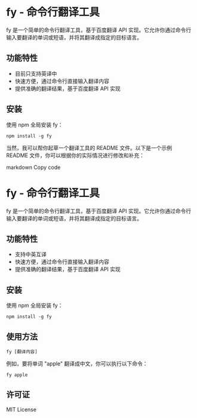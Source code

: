 # fy - 命令行翻译工具

fy 是一个简单的命令行翻译工具，基于百度翻译 API 实现。它允许你通过命令行输入要翻译的单词或短语，并将其翻译成指定的目标语言。

## 功能特性

- 目前只支持英译中
- 快速方便，通过命令行直接输入翻译内容
- 提供准确的翻译结果，基于百度翻译 API 实现

## 安装

使用 npm 全局安装 fy：

```shell
npm install -g fy
```



当然，我可以帮你起草一个翻译工具的 README 文件。以下是一个示例 README 文件，你可以根据你的实际情况进行修改和补充：

markdown
Copy code
# fy - 命令行翻译工具

fy 是一个简单的命令行翻译工具，基于百度翻译 API 实现。它允许你通过命令行输入要翻译的单词或短语，并将其翻译成指定的目标语言。

## 功能特性

- 支持中英互译
- 快速方便，通过命令行直接输入翻译内容
- 提供准确的翻译结果，基于百度翻译 API 实现

## 安装

使用 npm 全局安装 fy：

```shell
npm install -g fy
```
## 使用方法
```shell
fy [翻译内容]
```

例如，要将单词 "apple" 翻译成中文，你可以执行以下命令：

```shell
fy apple
```
## 许可证
MIT License